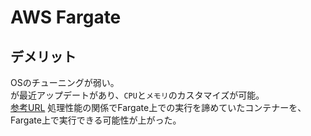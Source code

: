 # AWS Fargate


## デメリット

OSのチューニングが弱い。  
が最近アップデートがあり、`CPU`と`メモリ`のカスタマイズが可能。  
[参考URL](https://dev.classmethod.jp/articles/fargate-vcpu-memory-expansion/)
処理性能の関係でFargate上での実行を諦めていたコンテナーを、Fargate上で実行できる可能性が上がった。

